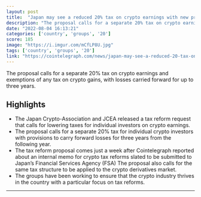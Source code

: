 ```yaml
---
layout: post
title:  "Japan may see a reduced 20% tax on crypto earnings with new proposal"
description: "The proposal calls for a separate 20% tax on crypto earnings and exemptions of any tax on crypto gains, with losses carried forward for up to three years."
date: "2022-08-04 16:13:21"
categories: ['country', 'groups', '20']
score: 185
image: "https://i.imgur.com/mCfLP8U.jpg"
tags: ['country', 'groups', '20']
link: "https://cointelegraph.com/news/japan-may-see-a-reduced-20-tax-on-crypto-earnings-with-new-proposal"
---
```


The proposal calls for a separate 20% tax on crypto earnings and exemptions of any tax on crypto gains, with losses carried forward for up to three years.

## Highlights

- The Japan Crypto-Association and JCEA released a tax reform request that calls for lowering taxes for individual investors on crypto earnings.
- The proposal calls for a separate 20% tax for individual crypto investors with provisions to carry forward losses for three years from the following year.
- The tax reform proposal comes just a week after Cointelegraph reported about an internal memo for crypto tax reforms slated to be submitted to Japan’s Financial Services Agency (FSA) The proposal also calls for the same tax structure to be applied to the crypto derivatives market.
- The groups have been working to ensure that the crypto industry thrives in the country with a particular focus on tax reforms.

---
